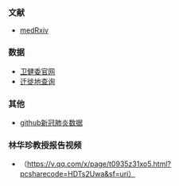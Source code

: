 ### 文献
* [medRxiv](https://www.medrxiv.org/)
### 数据
* [卫健委官网](http://www.nhc.gov.cn)
* [迁徙地查询](http://qianxi.baidu.com)
### 其他
* [github新冠肺炎数据](https://github.com/2019ncovmemory/nCovMemory)
### 林华珍教授报告视频
* （https://v.qq.com/x/page/t0935z31xo5.html?pcsharecode=HDTs2Uwa&sf=uri）
